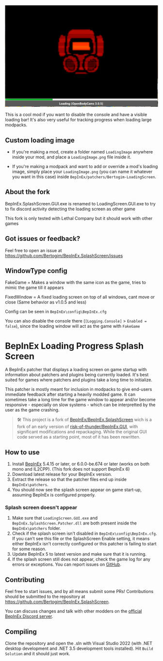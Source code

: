![Loading preview](https://raw.githubusercontent.com/Bertogim/BepInEx.SplashScreen/refs/heads/main/example.png)

This is a cool mod if you want to disable the console and have a visible loading bar! It's also very useful for tracking progress when loading large modpacks.

## Custom loading image
- If you're making a mod, create a folder named `LoadingImage` anywhere inside your mod, and place a `LoadingImage.png` file inside it.

- If you're making a modpack and want to add or override a mod's loading image, simply place your `LoadingImage.png` (you can name it whatever you want in this case) inside `BepInEx/patchers/Bertogim-LoadingScreen`.

## About the fork
BepInEx.SplashScreen.GUI.exe is renamed to LoadingScreen.GUI.exe to try to fix discord activity detecting the loading screen as other game

This fork is only tested with Lethal Company but it should work with other games

## Got issues or feedback?
Feel free to open an issue at https://github.com/Bertogim/BepInEx.SplashScreen/issues

## WindowType config
FakeGame = Makes a window with the same icon as the game, tries to mimic the game till it appears 

FixedWindow = A fixed loading screen on top of all windows, cant move or close (Same behavior as v1.0.5 and less)

Config can be seen in `BepInEx\config\BepInEx.cfg`

You can also disable the console there (`[Logging.Console]` >
`Enabled = false`), since the loading window will act as the game with `FakeGame`


# BepInEx Loading Progress Splash Screen
A BepInEx patcher that displays a loading screen on game startup with information about patchers and plugins being currently loaded. It's best suited for games where patchers and plugins take a long time to initialize.

This patcher is mostly meant for inclusion in modpacks to give end-users immediate feedback after starting a heavily modded game. It can sometimes take a long time for the game window to appear and/or become responsive - especially on slow systems - which can be interpretted by the user as the game crashing.

> 🛠️ This project is a fork of [BepInEx/BepInEx.SplashScreen](https://github.com/BepInEx/BepInEx.SplashScreen) wich is a fork of an early version of [risk-of-thunder/BepInEx.GUI](https://github.com/risk-of-thunder/BepInEx.GUI), with significant modifications and repackaging. While the original GUI code served as a starting point, most of it has been rewritten.

## How to use
1. Install [BepInEx](https://github.com/BepInEx/BepInEx) 5.4.15 or later, or 6.0.0-be.674 or later (works on both mono and IL2CPP). (This fork does not support BepInEx 6)
2. Download latest release for your BepInEx version.
3. Extract the release so that the patcher files end up inside `BepInEx\patchers`.
4. You should now see the splash screen appear on game start-up, assuming BepInEx is configured properly.

### Splash screen doesn't appear
1. Make sure that `LoadingScreen.GUI.exe` and `BepInEx.SplashScreen.Patcher.dll` are both present inside the `BepInEx\patchers` folder.
2. Check if the splash screen isn't disabled in `BepInEx\config\BepInEx.cfg`. If you can't see this file or the SplashScreen Enable setting, it means either BepInEx isn't correctly configured or this patcher is failing to start for some reason.
3. Update BepInEx 5 to latest version and make sure that it is running.
4. If the splash screen still does not appear, check the game log for any errors or exceptions. You can report issues on [GitHub](https://github.com/Bertogim/BepInEx.SplashScreen/issues).

## Contributing
Feel free to start issues, and by all means submit some PRs! Contributions should be submitted to the repository at https://github.com/Bertogim/BepInEx.SplashScreen.

You can discuss changes and talk with other modders on the [official BepInEx Discord server](https://discord.gg/MpFEDAg).

## Compiling
Clone the repository and open the .sln with Visual Studio 2022 (with .NET desktop development and .NET 3.5 development tools installed). Hit `Build Solution` and it should just work.